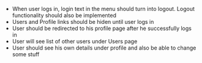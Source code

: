 * When user logs in, login text in the menu should turn into logout. Logout functionality should also be implemented
* Users and Profile links should be hiden until user logs in
* User should be redirected to his profile page after he successfully logs in
* User will see list of other users under Users page
* User should see his own details under profile and also be able to change some stuff